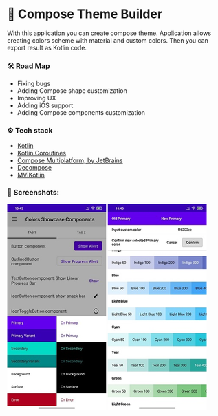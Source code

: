 # 🎨 Compose Theme Builder

With this application you can create compose theme. Application allows creating colors scheme with material and custom
colors. Then you can export result as Kotlin code.

### 🛠 Road Map

+ Fixing bugs
+ Adding Compose shape customization
+ Improving UX
+ Adding iOS support
+ Adding Compose components customization

### ⚙️ Tech stack

+ [Kotlin](https://kotlinlang.org/)
+ [Kotlin Coroutines](https://github.com/Kotlin/kotlinx.coroutines)
+ [Compose Multiplatform, by JetBrains](https://github.com/JetBrains/compose-jb)
+ [Decompose](https://github.com/arkivanov/Decompose)
+ [MVIKotlin](https://github.com/arkivanov/MVIKotlin)

### 📸 Screenshots:

![screenshot 1](docs/screenshot_1.jpg "Screenshot 1") ![screenshot 2](docs/screenshot_2.jpg "Screenshot 1")

